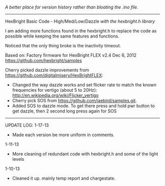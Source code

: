 _A better place for version history rather than bloating the .ino file._

--- 
HexBright Basic Code - High/Med/Low/Dazzle
_with the hexbright.h library_
  
I am adding more functions found in the hexbright.h to replace the code as possible while keeping the same features and functions.

Noticed that the only thing broke is the inactivity timeout.
  
Based on:
Factory firmware for HexBright FLEX v2.4 Dec 6, 2012
https://github.com/hexbright/samples

Cherry picked dazzle improvements from https://github.com/digitalmisery/HexBrightFLEX:
- Changed the way dazzle works and set flicker rate to match the known frequencies for vertigo (about 5 to 20Hz): http://en.wikipedia.org/wiki/Flicker_vertigo
- Cherry pick SOS from https://github.com/jaebird/samples.git.
- Added SOS to dazzle mode. To get there press and hold pwr button to get dazzle, then 2 second long press again for SOS

---
UPDATE LOG:
1-17-13
- Made each version be more uniform in comments.

1-11-13
- More cleaning of redundant code with hexbright.h and some of the light levels

1-10-13
- Cleaned it up. mainly temp report and chargestate.
